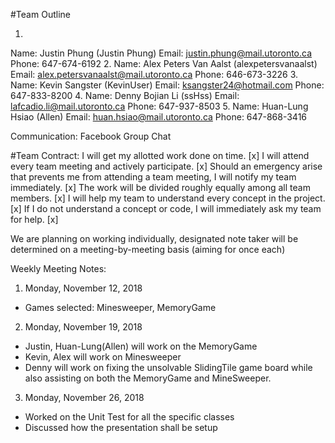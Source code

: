 #Team Outline

1.
Name: Justin Phung (Justin Phung)
Email: justin.phung@mail.utoronto.ca
Phone: 647-674-6192
2.
Name: Alex Peters Van Aalst (alexpetersvanaalst)
Email: alex.petersvanaalst@mail.utoronto.ca
Phone: 646-673-3226
3.
Name: Kevin Sangster (KevinUser)
Email: ksangster24@hotmail.com
Phone: 647-833-8200
4.
Name: Denny Bojian Li (ssHss)
Email: lafcadio.li@mail.utoronto.ca
Phone: 647-937-8503
5.
Name: Huan-Lung Hsiao (Allen)
Email: huan.hsiao@mail.utoronto.ca
Phone: 647-868-3416

Communication: Facebook Group Chat

#Team Contract:
I will get my allotted work done on time. [x]
I will attend every team meeting and actively participate. [x]
Should an emergency arise that prevents me from attending a team meeting, I will notify my team immediately. [x]
The work will be divided roughly equally among all team members. [x]
I will help my team to understand every concept in the project. [x]
If I do not understand a concept or code, I will immediately ask my team for help. [x]


We are planning on working individually, designated note taker will be determined on a
meeting-by-meeting basis (aiming for once each)

Weekly Meeting Notes:

1. Monday, November 12, 2018

- Games selected: Minesweeper, MemoryGame

2. Monday, November 19, 2018

- Justin, Huan-Lung(Allen) will work on the MemoryGame
- Kevin, Alex will work on Minesweeper
- Denny will work on fixing the unsolvable SlidingTile game board while also assisting on both the
  MemoryGame and MineSweeper.

3. Monday, November 26, 2018

- Worked on the Unit Test for all the specific classes
- Discussed how the presentation shall be setup

